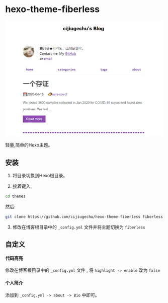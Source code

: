 # hexo-theme-fiberless

![sample](source/img/展示.PNG)

轻量,简单的Hexo主题。

## 安装

1. 将目录切换到Hexo根目录。

2. 接着键入:
   
```bash
cd themes
```
然后:

```bash
git clone https://github.com/cijiugechu/hexo-theme-fiberless fiberless
```
3. 修改在博客根目录中的 `_config.yml` 文件并将主题切换为 `fiberless`

## 自定义

#### 代码高亮

修改在博客根目录中的 `_config.yml` 文件 ,
将 `highlight -> enable` 改为 `false`

#### 个人简介

添加到 `_config.yml -> about -> Bio` 中即可。